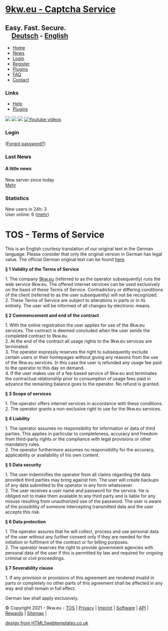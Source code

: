 [9kw.eu - Captcha Service](https://www.9kw.eu/)
===============================================

Easy. Fast. Secure.                                                                   [Deutsch](https://www.9kw.eu/de) - [English](https://www.9kw.eu/en)
---------------------------------------------------------------------------------------------------------------------------------------------------------

* [Home](https://www.9kw.eu/)
* [News](https://www.9kw.eu/news.html)
* [Login](https://www.9kw.eu/login.html)
* [Register](https://www.9kw.eu/register.html)
* [Plugins](https://www.9kw.eu/plugins.html)
* [FAQ](https://www.9kw.eu/faq.html)
* [Contact](https://www.9kw.eu/kontakt.html)

### Links

* [Help](https://www.9kw.eu/hilfe.html)
* [Plugins](https://www.9kw.eu/plugins.html)

[![](https://www.9kw.eu/grafik/button_fb_small.png)](https://www.facebook.com/9kw.eu)  [![](https://www.9kw.eu/grafik/button_twitter.png)](https://twitter.com/9kw_eu) [![](https://www.9kw.eu/grafik/button_newsfeed.png)](https://www.9kw.eu/news_en.rss)  [![Youtube videos](https://www.9kw.eu/grafik/button_youtube.png "Youtube videos")](https://www.youtube.com/c/9kwEu)

### Login

 

  
  
  
  
([Forgot password?](https://www.9kw.eu/pwforget.html))

### Last News

#### A little news

New server since today  
[Mehr](https://www.9kw.eu/news_en_18.html)

### Statistics

New users in 24h: 3  
User online: 6 ([mehr](https://www.9kw.eu/stat_en.html))

  
  

TOS - Terms of Service
======================

  
This is an English courtesy translation of our original text in the German language. Please consider that only the original version in German has legal value. The official German original text can be found [here](https://www.9kw.eu/agb_de.html).  
  

**§ 1 Validity of the Terms of Service**

1\. The company [9kw.eu](https://www.9kw.eu/impressum.html) (referred to as the operator subsequently) runs the web service 9kw.eu. The offered internet services can be used exclusively on the basis of these Terms of Service. Contradictory or differing conditions of the client (referred to as the user subsequently) will not be recognized.  
2\. These Terms of Service are subject to alterations in parts or in its entirety. The user will be informed of all changes by electronic means.  

**§ 2 Commencement and end of the contract**

1\. With the online registration the user applies for use of the 9kw.eu services. The contract is deemed concluded when the user sends the completed contract to 9kw.eu.  
2\. At the end of the contract all usage rights to the 9kw.eu services are terminated.  
3\. The operator expressly reserves the right to subsequently exclude certain users or their homepages without giving any reasons from the use of the 9kw.eu services. In this case the user is refunded any usage fee paid to the operator to this day on demand.  
4\. If the user makes use of a fee-based service of 9kw.eu and terminates the contractual relationship prior to consumption of usage fees paid in advance the remaining balance goes to the operator. No refund is granted.  
  

**§ 3 Scope of services**

1\. The operator offers internet services in accordance with these conditions.  
2\. The operator grants a non-exclusive right to use for the 9kw.eu services.  
  

**§ 4 Liability**

1\. The operator assumes no responsibility for information or data of third parties. This applies in particular to completeness, accuracy and freedom from third-party rights or the compliance with legal provisions or other mandatory rules.  
2\. The operator furthermore assumes no responsibility for the accuracy, applicability or availability of his own content.  
  

**§ 5 Data security**

1\. The user indemnifies the operator from all claims regarding the data provided third parties may bring against him. The user will create backups of any data submitted to the operator in any form whatsoever.  
2\. The user receives a user name and password for the service. He is obliged not to make them available to any third party and is liable for any misuse resulting from unauthorized use of the password. The user is aware of the possibility of someone intercepting transmitted data and the user accepts this risk.  
  

**§ 6 Data protection**

1\. The operator assures that he will collect, process and use personal data of the user without any further consent only if they are needed for the initiation or fulfilment of the contract or for billing purposes.  
2\. The operator reserves the right to provide government agencies with personal data of the user if this is permitted by law and required for ongoing criminal or civil proceedings.  

**§ 7 Severability clause**

1\. If any provision or provisions of this agreement are rendered invalid in parts or completely no other parts of this agreement shall be affected in any way and shall remain in full effect.  
  
German law shall apply exclusively.  
  
  
  
  
  
  

© Copyright 2021 - 9kw.eu - [TOS](https://www.9kw.eu/web/agb.html) | [Privacy](https://www.9kw.eu/web/datenschutz.html) | [Imprint](https://www.9kw.eu/web/impressum.html) | [Software](https://www.9kw.eu/plugins.html) | [API](https://www.9kw.eu/api.html) | [Rewards](https://www.9kw.eu/rewards.html) | [Sitemap](https://www.9kw.eu/sitemap.html) |

[design from HTML5webtemplates.co.uk](http://www.html5webtemplates.co.uk/)